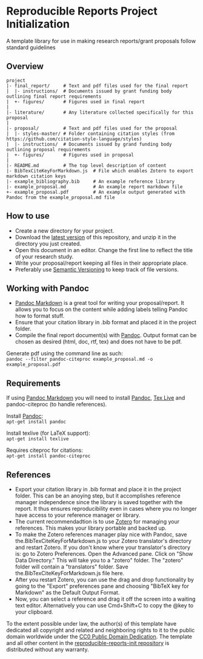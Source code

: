 Reproducible Reports Project Initialization
======================

A template library for use in making research reports/grant proposals follow standard guidelines


Overview
--------

    project
    |- final_report/     # Text and pdf files used for the final report
    |  |- instructions/  # Documents issued by grant funding body outlining final report requirements
    |  +- figures/       # Figures used in final report
    |
    |- literature/       # Any literature collected specifically for this proposal
    |
    |- proposal/         # Text and pdf files used for the proposal
    |  |- styles-master/ # Folder containing citation styles (from https://github.com/citation-style-language/styles)
    |  |- instructions/  # Documents issued by grand funding body outlining proposal requirements
    |  +- figures/       # Figures used in proposal
    |
    |- README.md         # The top level description of content
    |- BibTexCiteKeyForMarkdown.js  # File which enables Zotero to export markdown citation keys
    |- example_bibliography.bib     # An example reference library
    |- example_proposal.md          # An example report markdown file
    +- example_proposal.pdf         # An example output generated with Pandoc from the example_proposal.md file


How to use
--------
* Create a new directory for your project.
* Download the [latest version](https://github.com/EngqvistLab/reproducible-reports-init) of this repository, and unzip it in the directory you just created.
* Open this document in an editor. Change the first line to reflect the title of your research study.
* Write your proposal/report keeping all files in their appropriate place.
* Preferably use [Semantic Versioning](http://semver.org/) to keep track of file versions.


Working with Pandoc
---------------------------------
* [Pandoc Markdown](http://pandoc.org/MANUAL.html) is a great tool for writing your proposal/report. It allows you to focus on the content while adding labels telling Pandoc how to format stuff.
* Ensure that your citation library in .bib format and placed it in the project folder.
* Compile the final report document(s) with [Pandoc](http://johnmacfarlane.net/pandoc/). Output format can be chosen as desired (html, doc, rtf, tex) and does not have to be pdf.


Generate pdf using the command line as such: \
`pandoc --filter pandoc-citeproc example_proposal.md -o example_proposal.pdf`


Requirements
------------
If using [Pandoc Markdown](http://pandoc.org/MANUAL.html) you will need to install [Pandoc](http://johnmacfarlane.net/pandoc/), [Tex Live](https://www.tug.org/texlive/) and pandoc-citeproc (to handle references).

Install [Pandoc](http://johnmacfarlane.net/pandoc/): \
`apt-get install pandoc`

Install texlive (for LaTeX support): \
`apt-get install texlive`

Requires citeproc for citations: \
`apt-get install pandoc-citeproc`


References
----------
* Export your citation library in .bib format and place it in the project folder. This can be an anoying step, but it accomplishes reference manager independence since the library is saved together with the report. It thus ensures reproducibility even in cases where you no longer have access to your reference manager or library.
* The current recommendadtion is to use [Zotero](https://www.zotero.org/) for managing your references. This makes your library portable and backed up.
* To make the Zotero references manager play nice with Pandoc, save the.BibTexCiteKeyForMarkdown.js to your Zotero translator's directory and restart Zotero. If you don't know where your translator's directory is: go to Zotero Preferences. Open the Advanced pane. Click on "Show Data Directory." This will take you to a "zotero" folder. The "zotero" folder will contain a "translators" folder. Save the.BibTexCiteKeyForMarkdown.js file here.
* After you restart Zotero, you can use the drag and drop functionality by going to the "Export" preferences pane and choosing "BibTeX key for Markdown" as the Default Output Format.
* Now, you can select a reference and drag it off the screen into a waiting text editor. Alternatively you can use Cmd+Shift+C to copy the @key to your clipboard.



To the extent possible under law, the author(s) of this template have dedicated all copyright and related and neighboring rights to it to the public domain worldwide under the [CC0 Public Domain Dedication](http://creativecommons.org/publicdomain/zero/1.0/). The template and all other content in the [reproducible-reports-init repository](https://github.com/EngqvistLab/reproducible-reports-init) is distributed without any warranty.
